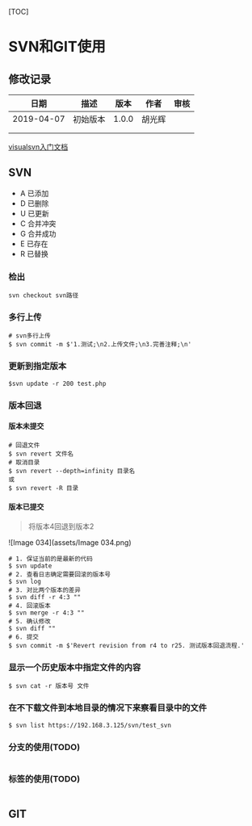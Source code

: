 [TOC]

# SVN和GIT使用

## 修改记录

|    日期    |   描述   | 版本  |  作者  | 审核 |
| :--------: | :------: | :---: | :----: | :--: |
| 2019-04-07 | 初始版本 | 1.0.0 | 胡光辉 |      |
|            |          |       |        |      |
|            |          |       |        |      |

[visualsvn入门文档](https://www.visualsvn.com/server/getting-started/)

## SVN

- A 已添加
- D 已删除
- U 已更新
- C 合并冲突
- G 合并成功
- E 已存在
- R 已替换

### 检出

```shell
svn checkout svn路径
```

### 多行上传

```shell
# svn多行上传
$ svn commit -m $'1.测试;\n2.上传文件;\n3.完善注释;\n'
```

### 更新到指定版本

```shell
$svn update -r 200 test.php
```

### 版本回退

#### 版本未提交

```shell
# 回退文件
$ svn revert 文件名
# 取消目录
$ svn revert --depth=infinity 目录名
或
$ svn revert -R 目录
```

#### 版本已提交

> 将版本4回退到版本2

![Image 034](assets/Image 034.png)

```shell
# 1. 保证当前的是最新的代码
$ svn update 
# 2. 查看日志确定需要回滚的版本号
$ svn log
# 3. 对比两个版本的差异
$ svn diff -r 4:3 ""
# 4. 回滚版本
$ svn merge -r 4:3 ""
# 5. 确认修改
$ svn diff ""
# 6. 提交
$ svn commit -m $'Revert revision from r4 to r25. 测试版本回退流程.'
```

### 显示一个历史版本中指定文件的内容

```shell
$ svn cat -r 版本号 文件
```

### 在不下载文件到本地目录的情况下来察看目录中的文件

```shell
$ svn list https://192.168.3.125/svn/test_svn
```

### 分支的使用(TODO)

```shell

```

### 标签的使用(TODO)

```shell

```

## GIT